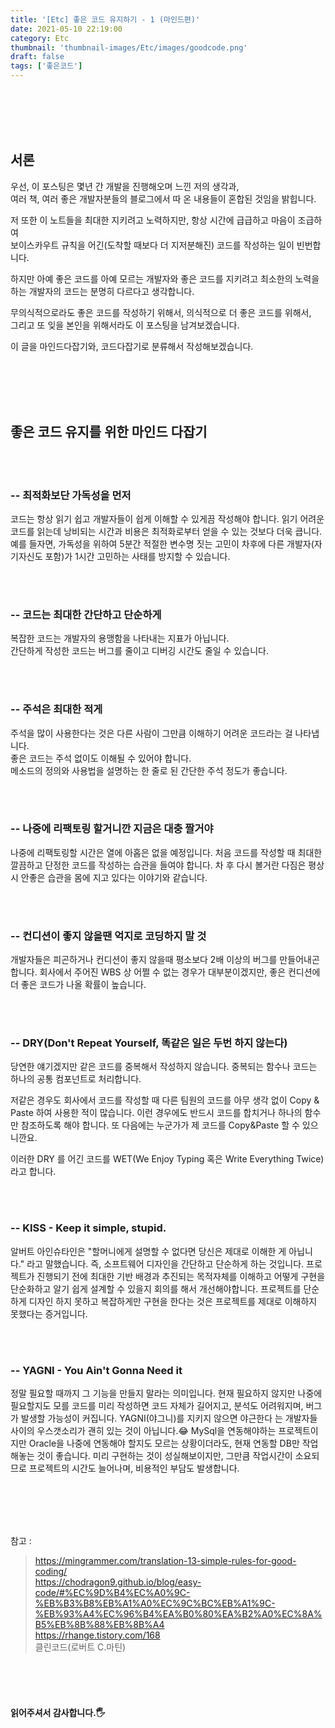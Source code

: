 ```yaml
---
title: '[Etc] 좋은 코드 유지하기 - 1 (마인드편)'
date: 2021-05-10 22:19:00
category: Etc
thumbnail: 'thumbnail-images/Etc/images/goodcode.png'
draft: false
tags: ['좋은코드']
---
```


<br>
<br>
<br>
<br>

## 서론

우선, 이 포스팅은 몇년 간 개발을 진행해오며 느낀 저의 생각과, <br>
여러 책, 여러 좋은 개발자분들의 블로그에서 따 온 내용들이 혼합된 것임을 밝힙니다. <br>

저 또한 이 노트들을 최대한 지키려고 노력하지만, 항상 시간에 급급하고 마음이 조급하여 <br>
보이스카우트 규칙을 어긴(도착할 때보다 더 지저분해진) 코드를 작성하는 일이 빈번합니다. <br>

하지만 아예 좋은 코드를 아예 모르는 개발자와 좋은 코드를 지키려고 최소한의 노력을 하는 개발자의 코드는 분명히 다르다고 생각합니다. <br>

무의식적으로라도 좋은 코드를 작성하기 위해서, 의식적으로 더 좋은 코드를 위해서, <br> 그리고 또 잊을 본인을 위해서라도 이 포스팅을 남겨보겠습니다.

이 글을 마인드다잡기와, 코드다잡기로 분류해서 작성해보겠습니다.

<br>
<br>
<br>
<br>

## 좋은 코드 유지를 위한 마인드 다잡기

<br>
<br>

### -- 최적화보단 가독성을 먼저

코드는 항상 읽기 쉽고 개발자들이 쉽게 이해할 수 있게끔 작성해야 합니다. 읽기 어려운 코드를 읽는데 낭비되는 시간과 비용은 최적화로부터 얻을 수 있는 것보다 더욱 큽니다.
예를 들자면, 가독성을 위하여 5분간 적절한 변수명 짓는 고민이 차후에 다른 개발자(자기자신도 포함)가 1시간 고민하는 사태를 방지할 수 있습니다.

<br>
<br>

### -- 코드는 최대한 간단하고 단순하게

복잡한 코드는 개발자의 용맹함을 나타내는 지표가 아닙니다. <br>
간단하게 작성한 코드는 버그를 줄이고 디버깅 시간도 줄일 수 있습니다.

<br>
<br>

### -- 주석은 최대한 적게

주석을 많이 사용한다는 것은 다른 사람이 그만큼 이해하기 어려운 코드라는 걸 나타냅니다. <br>
좋은 코드는 주석 없이도 이해될 수 있어야 합니다. <br>
메소드의 정의와 사용법을 설명하는 한 줄로 된 간단한 주석 정도가 좋습니다.

<br>
<br>

### -- 나중에 리팩토링 할거니깐 지금은 대충 짤거야

나중에 리팩토링할 시간은 열에 아홉은 없을 예정입니다.
처음 코드를 작성할 때 최대한 깔끔하고 단정한 코드를 작성하는 습관을 들여야 합니다.
차 후 다시 볼거란 다짐은 평상시 안좋은 습관을 몸에 지고 있다는 이야기와 같습니다.

<br>
<br>

### -- 컨디션이 좋지 않을땐 억지로 코딩하지 말 것

개발자들은 피곤하거나 컨디션이 좋지 않을때 평소보다 2배 이상의 버그를 만들어내곤 합니다.
회사에서 주어진 WBS 상 어쩔 수 없는 경우가 대부분이겠지만, 좋은 컨디션에 더 좋은 코드가 나올 확률이 높습니다.

<br>
<br>

### -- DRY(Don't Repeat Yourself, 똑같은 일은 두번 하지 않는다)

당연한 얘기겠지만 같은 코드를 중복해서 작성하지 않습니다.
중복되는 함수나 코드는 하나의 공통 컴포넌트로 처리합니다.

저같은 경우도 회사에서 코드를 작성할 때 다른 팀원의 코드를 아무 생각 없이 Copy & Paste 하여 사용한 적이 많습니다.
이런 경우에도 반드시 코드를 합치거나 하나의 함수만 참조하도록 해야 합니다. 또 다음에는 누군가가 제 코드를 Copy&Paste 할 수 있으니깐요.

이러한 DRY 를 어긴 코드를 WET(We Enjoy Typing 혹은 Write Everything Twice) 라고 합니다.

<br>
<br>

### -- KISS - Keep it simple, stupid.

알버트 아인슈타인은 "할머니에게 설명할 수 없다면 당신은 제대로 이해한 게 아닙니다." 라고 말했습니다.
즉, 소프트웨어 디자인을 간단하고 단순하게 하는 것입니다.
프로젝트가 진행되기 전에 최대한 기반 배경과 추진되는 목적자체를 이해하고 어떻게 구현을 단순화하고 알기 쉽게 설계할 수 있을지 회의를 해서 개선해야합니다.
프로젝트를 단순하게 디자인 하지 못하고 복잡하게만 구현을 한다는 것은 프로젝트를 제대로 이해하지 못했다는 증거입니다.

<br>
<br>

### -- YAGNI - You Ain't Gonna Need it

정말 필요할 때까지 그 기능을 만들지 말라는 의미입니다.
현재 필요하지 않지만 나중에 필요할지도 모를 코드를 미리 작성하면 코드 자체가 길어지고, 분석도 어려워지며, 버그가 발생할 가능성이 커집니다.
YAGNI(야그니)를 지키지 않으면 야근한다 는 개발자들 사이의 우스갯소리가 괜히 있는 것이 아닙니다.😂
MySql을 연동해야하는 프로젝트이지만 Oracle을 나중에 연동해야 할지도 모르는 상황이더라도, 현재 연동할 DB만 작업해놓는 것이 좋습니다.
미리 구현하는 것이 성실해보이지만, 그만큼 작업시간이 소요되므로 프로젝트의 시간도 늘어나며, 비용적인 부담도 발생합니다.

<br>
<br>
<br>
<br>

참고 :

> https://mingrammer.com/translation-13-simple-rules-for-good-coding/ <br> https://chodragon9.github.io/blog/easy-code/#%EC%9D%B4%EC%A0%9C-%EB%B3%B8%EB%A1%A0%EC%9C%BC%EB%A1%9C-%EB%93%A4%EC%96%B4%EA%B0%80%EA%B2%A0%EC%8A%B5%EB%8B%88%EB%8B%A4 <br> https://rhange.tistory.com/168 <br> 클린코드(로버트 C.마틴)

<br>
<br>
<br>

#### 읽어주셔서 감사합니다.🖐
